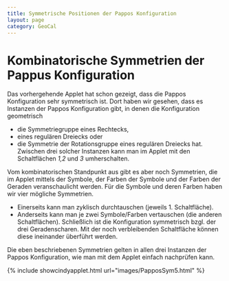```yaml
---
title: Symmetrische Positionen der Pappos Konfiguration
layout: page
category: GeoCal
---
```


# Kombinatorische Symmetrien der Pappus Konfiguration
Das vorhergehende Applet hat schon gezeigt, dass die Pappos Konfiguration sehr symmetrisch ist. Dort haben wir gesehen, dass es Instanzen der Pappos Konfiguration gibt, in denen die Konfiguration geometrisch
   * die Symmetriegruppe eines Rechtecks,
   * eines regulären Dreiecks oder
   * die Symmetrie der Rotationsgruppe eines regulären Dreiecks hat.
Zwischen drei solcher Instanzen kann man im Applet mit den Schaltflächen *1,2* und *3* umherschalten.

Vom kombinatorischen Standpunkt aus gibt es aber noch Symmetrien, die im Applet mittels der Symbole, der Farben der Symbole und der Farben der Geraden veranschaulicht werden. Für die Symbole und deren Farben haben wir vier mögliche Symmetrien.
   * Einerseits kann man zyklisch durchtauschen (jeweils 1. Schaltfläche).
   * Anderseits kann man je zwei Symbole/Farben vertauschen (die anderen Schaltflächen).
Schließlich ist die Konfiguration symmetrisch bzgl. der drei Geradenscharen. Mit der noch verbleibenden Schaltfläche können diese ineinander überführt werden.

Die eben beschriebenen Symmetrien gelten in allen drei Instanzen der Pappos Konfiguration, wie man mit dem Applet einfach nachprüfen kann.   

{% include showcindyapplet.html url="images/PapposSym5.html" %}


